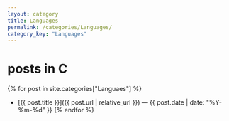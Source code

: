 ```yaml
---
layout: category
title: Languages
permalink: /categories/Languages/
category_key: "Languages"
---
```



# posts in **C**

{% for post in site.categories["Languaes"] %}
- [{{ post.title }}]({{ post.url | relative_url }}) <span class="meta">— {{ post.date | date: "%Y-%m-%d" }}</span>
{% endfor %}
